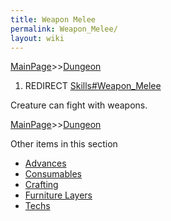 ```yaml
---
title: Weapon Melee
permalink: Weapon_Melee/
layout: wiki
---
```


[MainPage](/keeperrl_wiki/ "wikilink")>>[Dungeon](/keeperrl_wiki/Dungeon "wikilink")

1.  REDIRECT [Skills\#Weapon\_Melee](/keeperrl_wiki/Weapon_Melee "wikilink")

Creature can fight with weapons.

[MainPage](/keeperrl_wiki/ "wikilink")>>[Dungeon](/keeperrl_wiki/Dungeon "wikilink")

Other items in this section
-    [Advances](/keeperrl_wiki/Advances "wikilink")
-    [Consumables](/keeperrl_wiki/Consumables "wikilink")
-    [Crafting](/keeperrl_wiki/Crafting "wikilink")
-    [Furniture Layers](/keeperrl_wiki/Furniture_Layers "wikilink")
-    [Techs](/keeperrl_wiki/Techs "wikilink")
